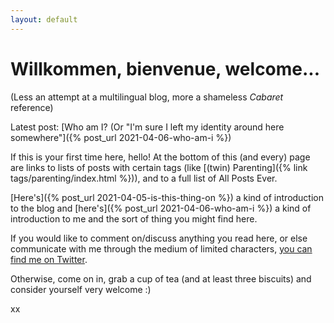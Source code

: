 ```yaml
---
layout: default
---
```


# Willkommen, bienvenue, welcome...

(Less an attempt at a multilingual blog, more a shameless *Cabaret* reference)

Latest post: [Who am I? (Or "I'm sure I left my identity around here somewhere"]({% post_url 2021-04-06-who-am-i %})

If this is your first time here, hello!  At the bottom of this (and every) page are links to lists of posts with certain tags (like [(twin) Parenting]({% link tags/parenting/index.html %})), and to a full list of All Posts Ever.

[Here's]({% post_url 2021-04-05-is-this-thing-on %}) a kind of introduction to the blog and [here's]({% post_url 2021-04-06-who-am-i %}) a kind of introduction to me and the sort of thing you might find here.

If you would like to comment on/discuss anything you read here, or else communicate with me through the medium of limited characters, [you can find me on Twitter](https://twitter.com/OpnParenthesis).

Otherwise, come on in, grab a cup of tea (and at least three biscuits) and consider yourself very welcome :)

xx
